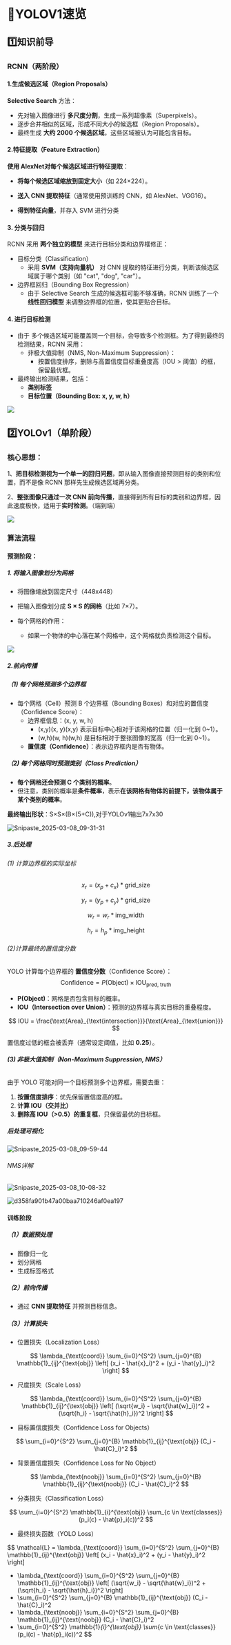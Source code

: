 # 📖YOLOV1速览

 ## 1️⃣知识前导

### RCNN（两阶段）

#### 1.生成候选区域（Region Proposals） 

**Selective Search** 方法：

- 先对输入图像进行 **多尺度分割**，生成一系列超像素（Superpixels）。
- 逐步合并相似的区域，形成不同大小的候选框（Region Proposals）。
- 最终生成 **大约 2000 个候选区域**，这些区域被认为可能包含目标。

#### 2.特征提取（Feature Extraction）

**使用 AlexNet对每个候选区域进行特征提取**：

- **将每个候选区域缩放到固定大小**（如 224×224）。

- **送入 CNN 提取特征**（通常使用预训练的 CNN，如 AlexNet、VGG16）。

- **得到特征向量**，并存入 SVM 进行分类

#### 3. 分类与回归

RCNN 采用 **两个独立的模型** 来进行目标分类和边界框修正：

- 目标分类（Classification）
  - 采用 **SVM（支持向量机）** 对 CNN 提取的特征进行分类，判断该候选区域属于哪个类别（如 "cat", "dog", "car"）。
- 边界框回归（Bounding Box Regression）
  - 由于 Selective Search 生成的候选框可能不够准确，RCNN 训练了一个 **线性回归模型** 来调整边界框的位置，使其更贴合目标。

#### 4. 进行目标检测

- 由于 多个候选区域可能覆盖同一个目标，会导致多个检测框。为了得到最终的检测结果，RCNN 采用：
  - 非极大值抑制（NMS, Non-Maximum Suppression）：
    - 按置信度排序，删除与高置信度目标重叠度高（IOU > 阈值）的框，保留最优框。
- 最终输出检测结果，包括：
  - **类别标签**
  - **目标位置（Bounding Box: x, y, w, h）**

![](./img/4a5ab37723b7f05fd967bb1132ee9e30.png)

## 2️⃣YOLOv1（单阶段）

### 核心思想：

1、**把目标检测视为一个单一的回归问题**，即从输入图像直接预测目标的类别和位置，而不是像 RCNN 那样先生成候选区域再分类。

2、**整张图像只通过一次 CNN 前向传播**，直接得到所有目标的类别和边界框，因此速度极快，适用于**实时检测**。（端到端）

![](./img/v2-41907e6e221b81045344bb6ab55e92cf_r.jpg)

### 算法流程

#### 预测阶段：

##### 1. 将输入图像划分为网格

- 将图像缩放到固定尺寸（448x448）

- 把输入图像划分成 **S × S 的网格**（比如 7×7）。
- 每个网格的作用：
  - 如果一个物体的中心落在某个网格中，这个网格就负责检测这个目标。

![](img/Snipaste_2025-03-07_21-50-41.png)

##### 2.前向传播

##### （1) 每个网格预测多个边界框

- 每个网格（Cell）预测 B 个边界框（Bounding Boxes）和对应的置信度（Confidence Score）：
  - 边界框信息：(x, y, w, h)
    - (x,y)(x, y)(x,y) 表示目标中心相对于该网格的位置（归一化到 0~1）。
    - (w,h)(w, h)(w,h) 是目标相对于整张图像的宽高（归一化到 0~1）。
  - **置信度（Confidence）**：表示边界框内是否有物体。

##### （2) 每个网格同时预测类别（Class Prediction）

- **每个网格还会预测 C 个类别的概率**。
- 但注意，类别的概率是**条件概率**，表示**在该网格有物体的前提下，该物体属于某个类别的概率**。

**最终输出形状**：S×S×(B×(5+C)),对于YOLOv1输出7x7x30

![Snipaste_2025-03-08_09-31-31](img/Snipaste_2025-03-08_09-31-31.png)

##### 3.后处理

###### (1) 计算边界框的实际坐标

$$
x_r = (x_p + c_x) * \text{grid\_size}
$$

$$
y_r = (y_p +c_y)*\text{grid\_size}
$$

$$
w_r = w_r*\text{img\_width}
$$

$$
h_r = h_p * \text{img\_height}
$$

###### (2)计算最终的置信度分数

YOLO 计算每个边界框的 **置信度分数**（Confidence Score）：
$$
\text{Confidence} = P(\text{Object}) \times \text{IOU}_{\text{pred, truth}}
$$


- **P(Object)**：网格是否包含目标的概率。
- **IOU（Intersection over Union）**：预测的边界框与真实目标的重叠程度。

$$
IOU = \frac{\text{Area}_{\text{intersection}}}{\text{Area}_{\text{union}}}
$$

置信度过低的框会被丢弃（通常设定阈值，比如 **0.25**）。

###### **(3) 非极大值抑制（Non-Maximum Suppression, NMS）**

由于 YOLO 可能对同一个目标预测多个边界框，需要去重：

1. **按置信度排序**：优先保留置信度高的框。
2. **计算 IOU（交并比）**
3. **删除高 IOU（>0.5）的重复框**，只保留最优的目标框。

##### 后处理可视化

![Snipaste_2025-03-08_09-59-44](img/Snipaste_2025-03-08_09-59-44.png)

###### NMS详解

![Snipaste_2025-03-08_10-08-32](img/Snipaste_2025-03-08_10-08-32.png)

![d358fa901b47a00baa710246af0ea197](/Users/kewuyu/课程资料/deeplearn/02-论文复现/img/d358fa901b47a00baa710246af0ea197.gif)

#### 训练阶段

##### （1）**数据预处理**

- 图像归一化
- 划分网格
- 生成标签格式 

##### （2）**前向传播**

- 通过 **CNN 提取特征** 并预测目标信息。

##### （3）计算损失

- 位置损失（Localization Loss）

$$
\lambda_{\text{coord}} \sum_{i=0}^{S^2} \sum_{j=0}^{B} \mathbb{1}_{ij}^{\text{obj}}
\left[ (x_i - \hat{x}_i)^2 + (y_i - \hat{y}_i)^2 \right]
$$



- 尺度损失（Scale Loss）

$$
\lambda_{\text{coord}} \sum_{i=0}^{S^2} \sum_{j=0}^{B} \mathbb{1}_{ij}^{\text{obj}}
\left[ (\sqrt{w_i} - \sqrt{\hat{w}_i})^2 + (\sqrt{h_i} - \sqrt{\hat{h}_i})^2 \right]
$$

- 目标置信度损失（Confidence Loss for Objects）

$$
\sum_{i=0}^{S^2} \sum_{j=0}^{B} \mathbb{1}_{ij}^{\text{obj}} (C_i - \hat{C}_i)^2
$$

- 背景置信度损失（Confidence Loss for No Object）

$$
\lambda_{\text{noobj}} \sum_{i=0}^{S^2} \sum_{j=0}^{B} \mathbb{1}_{ij}^{\text{noobj}} (C_i - \hat{C}_i)^2
$$

- 分类损失（Classification Loss）

$$
\sum_{i=0}^{S^2} \mathbb{1}_{i}^{\text{obj}} \sum_{c \in \text{classes}} (p_i(c) - \hat{p}_i(c))^2
$$

- 最终损失函数（YOLO Loss）

$$
\mathcal{L} = \lambda_{\text{coord}} \sum_{i=0}^{S^2} \sum_{j=0}^{B} \mathbb{1}_{ij}^{\text{obj}}
\left[ (x_i - \hat{x}_i)^2 + (y_i - \hat{y}_i)^2 \right]
+ \lambda_{\text{coord}} \sum_{i=0}^{S^2} \sum_{j=0}^{B} \mathbb{1}_{ij}^{\text{obj}}
\left[ (\sqrt{w_i} - \sqrt{\hat{w}_i})^2 + (\sqrt{h_i} - \sqrt{\hat{h}_i})^2 \right]
+ \sum_{i=0}^{S^2} \sum_{j=0}^{B} \mathbb{1}_{ij}^{\text{obj}} (C_i - \hat{C}_i)^2
+ \lambda_{\text{noobj}} \sum_{i=0}^{S^2} \sum_{j=0}^{B} \mathbb{1}_{ij}^{\text{noobj}} (C_i - \hat{C}_i)^2
+ \sum_{i=0}^{S^2} \mathbb{1}_{i}^{\text{obj}} \sum_{c \in \text{classes}} (p_i(c) - \hat{p}_i(c))^2
$$

